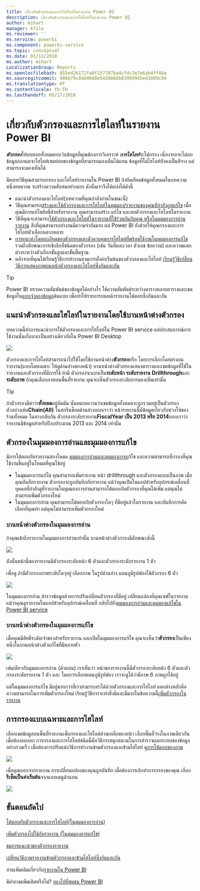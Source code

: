 ```yaml
---
title: เกี่ยวกับตัวกรองและการไฮไลท์ในรายงาน Power BI
description: เกี่ยวกับตัวกรองและการไฮไลท์ในรายงาน Power BI
author: mihart
manager: kfile
ms.reviewer: ''
ms.service: powerbi
ms.component: powerbi-service
ms.topic: conceptual
ms.date: 03/13/2018
ms.author: mihart
LocalizationGroup: Reports
ms.openlocfilehash: 855ed26172fa0f157787ba4cfdc3e7e6ab4ff4ba
ms.sourcegitcommit: 998b79c0dd46d0e5439888b83999945ed1809c94
ms.translationtype: HT
ms.contentlocale: th-TH
ms.lasthandoff: 05/17/2018
---
```

# <a name="about-filters-and-highlighting-in-power-bi-reports"></a>เกี่ยวกับตัวกรองและการไฮไลท์ในรายงาน Power BI
***ตัวกรอง***ให้ลบออกทั้งหมดยกเว้นข้อมูลที่คุณต้องการวิเคราะห์  ***การไฮไลท์***จะไม่กรอง เนื่องจากจะไม่ลบข้อมูลออกแตจะไฮไลท์เซตย่อยของข้อมูลที่สามารถมองเห็นได้แทน ข้อมูลที่ไม่ไฮไลท์ยังคงเป็นสีจาง แต่สามารถจะมองเห็นได้

มีหลายวิธีคุณสามารถกรอง และไฮไลท์รายงานใน Power BI ถ้ายัดเยียดข้อมูลทั้งหมดในบทความหนึ่งยทความ จะสร้างความสับสนอย่างมาก ดังนั้นเราจึงได้แบ่งได้ดังนี้

* แนะนำตัวกรองและไฮไลท์(บทความที่คุณกำลังอ่านในขณะนี้)
* วิธีคุณสามารถ[สร้างและใช้ตัวกรองและการไฮไลท์ในมุมมอง/รายงานของคุณทีกำลังถูกแก้ไข](power-bi-report-add-filter.md) เมื่อคุณมีการแก้ไขสิทธิ์สำหรับรายงาน คุณสามารถสร้าง แก้ไข และลบตัวกรองและไฮไลท์ในรายงาน
* วิธีที่คุณจะสามารถ[ใช้ตัวกรองและไฮไลท์ในรายงานที่ใช้ร่วมกันกับคุณ หรือในมุมมองการอ่านรายงาน](service-reading-view-and-editing-view.md) สิ่งที่คุณสามารถทำงานมีความจำกัดมาก แต่ Power BI ยังช่วยให้คุณกรองและการไฮไลท์ตัวเลือกหลากหลาย  
* [การแนะนำโดยละเอียดของตัวกรองและตัวควบคุมการไฮไลท์ที่พร้อมใช้งานในมุมมองการแก้ไข ](power-bi-how-to-report-filter.md)รวมถึงลักษณะการเชิงลึกที่ชนิดของตัวกรอง (เช่น วันที่และเวลา ตัวเลข ข้อความ) และความแตกต่างระหว่างตัวเลือกขั้นสูงและขั้นพื้นฐาน
* หลังจากที่คุณได้เรียนรู้วิธีการทำงานตามการตั้งค่าเริ่มต้นของตัวกลองและไฮไลท์ [เรียนรู้วิธีเปลี่ยนวิธีการแสดงภาพบนหน้าตัวกรองและไฮไลท์ซึ่งกันและกัน](service-reports-visual-interactions.md)

> [!TIP]
> Power BI ทราบความสัมพันธ์ของข้อมูลได้อย่างไร  ใช้ความสัมพันธ์ระหว่างตารางหลายตารางและเขตข้อมูลใน[แบบจำลองข้อมูล](https://support.office.com/article/Create-a-Data-Model-in-Excel-87e7a54c-87dc-488e-9410-5c75dbcb0f7b?ui=en-US&rs=en-US&ad=US)ต้นแบบ เพื่อทำให้รายการบนหน้ารายงานโต้ตอบซึ่งกันและกัน
> 
> 

## <a name="introduction-to-filters-and-highlighting-in-reports-using-the-filters-pane"></a>แนะนำตัวกรองและไฮไลท์ในรายงานโดยใช้บานหน้าต่างตัวกรอง
 บทความนี้ทำการแนะนำการใช้ตัวกรองและการไฮไลท์ใน Power BI service  แต่ประสบการณ์การใช้งานนั้นเกือบจะเป็นอย่างเดียวกับใน Power BI Desktop  

![](media/power-bi-reports-filters-and-highlighting/power-bi-add-filter-reading-view.png)

ตัวกรองและการไฮไลท์สามารถนำไปใช้โดยใช้บานหน้าต่าง**ตัวกรอง**หรือ โดยการเลือกโดยตรงบนรายงาน(แบบโดยเฉพาะ ให้ดูด้านล่างของหน้า) บานหน้าต่างตัวกรองแสดงตารางและเขตข้อมูลที่ใช้ในรายงานและตัวกรองที่มีการใช้ ถ้ามี ตัวกรอง่จะแบ่งเป็น**ระดับหน้า** **ระดับรายงาน** **Drillthrough**และ**ระดับภาพ**  ถ้าคุณเลือกภาพบนพื้นที่รายงาน คุณจะเห็นตัวกรองระดับการมองเห็นเท่านั้น

> [!TIP]
> ถ้าตัวกรองมีคำว่า**ทั้งหมด**อยู่ถัดมัน นั่นหมายความว่าเขตข้อมูลทั้งหมดจะถูกรวมอยู่เป็นตัวกรอง  ตัวอย่างเช่น**Chain(All)** ในสกรีนช็อตด้านล่างบอกเราว่า หน้ารายงานนี้มีข้อมูลเกี่ยวกับห่วงโซ่ของร้านทั้งหมด  ในทางกลับกัน ตัวกรองระดับรายงาน**FiscalYear เป็น 2013 หรือ 2014**บอกเราว่า รายงานมีข้อมูลสำหรับปีงบประมาณ 2013 และ 2014 เท่านั้น
> 
> 

## <a name="filters-in-reading-view-versus-editing-view"></a>ตัวกรองในมุมมองการอ่านและมุมมองการแก้ไข
มีการโต้ตอบกับรายงานสองโหมด [มุมมองการอ่านและมุมมองการแ](service-reading-view-and-editing-view.md)ก้ไข  และความสามารถที่กรองที่คุณใช้งานขึ้นอยู่ในโหมดที่คุณใช้อยู่

* ในมุมมองการแก้ไข คุณสามารถเพิ่มรายงาน หน้า drillthrough และตัวกรองแบบเป็นภาพ เมื่อคุณบันทึกรายงาน ตัวกรองจะถูกบันทึกกับรายงาน แม้ว่าคุณเปิดในแอปสำหรับอุปกรณ์เคลื่อนที่ บุคคลที่กำลังดูที่รายงานในมุมมองการอ่านสามารถโต้ตอบกับตัวกรองที่คุณได้เพิ่ม แต่คุณไม่สามารถเพิ่มตัวกรองใหม่
* ในมุมมองการอ่าน คุณสามารถโต้ตอบกับตัวกรองใดๆ ที่มีอยู่แล้วในรายงาน และบันทึกการคัดเลือกที่คุณทำ  แต่คุณไม่สามารถเพิ่มตัวกรองใหม่

### <a name="the-filters-pane-in-reading-view"></a>บานหน้าต่างตัวกรองในมุมมองการอ่าน
ถ้าคุณเข้าถึงรายงานในมุมมองการอ่านเท่านั้น บานหน้าต่างตัวกรองมีลักษณะดังนี้

![](media/power-bi-reports-filters-and-highlighting/power-bi-filter-reading-view.png)

ดังนั้นหน้านี้ของรายงานมีตัวกรองระดับหน้า 6 ตัวและตัวกรองระดับรายงาน 1 ตัว

เพื่อดู ถ้ามีตัวกรองภาพระดับใดๆอยู่ เลือกภาพ ในรูปด้านล่าง แผนภูมิรูปฟองใช้ตัวกรอง 6 ตัว

![](media/power-bi-reports-filters-and-highlighting/power-bi-filter-visual-level.png)

ในมุมมองการอ่าน สำรวจข้อมูลด้วยการปรับเปลี่ยนตัวกรองที่มีอยู่ เปลี่ยนแปลงที่คุณเซฟในรายงาน แม้ว่าคุณดูรายงานในแอปสำหรับอุปกรณ์เคลื่อนที่ กลับไปยัง[มุมมองการอ่านและมุมมองแก้ไขใน Power BI service](service-reading-view-and-editing-view.md)

### <a name="the-filters-pane-in-editing-view"></a>บานหน้าต่างตัวกรองในมุมมองการแก้ไข
เมื่อคุณมีสิทธิ์ระดับเจ้าของสำหรับรายงาน และเปิดในมุมมองการแก้ไข คุณจะเห็นว่า**ตัวกรอง**เป็นเพียงหนึ่งในบานหน้าต่างตัวแก้ไขที่มีหลายตัว

![](media/power-bi-reports-filters-and-highlighting/power-bi-add-filter-editing-view.png)

เช่นเดียวกับมุมมองการอ่าน (ด้านบน) เราเห็นว่า หน้าของรายงานนี้มีตัวกรองระดับหน้า 6 ตัวและตัวกรองระดับรายงาน 1 ตัว และ โดยการเลือกแผนภูมิรูปฟอง เราจะดูได้ว่ามีภาพ 6 ภาพถูกใช้อยู่

แต่ในมุมมองการแก้ไข มีอยู่มากกว่าที่เราสามารถทำได้ด้วยตัวกรองและการไฮไลท์ แตกต่างหลักคือความสามารถในการเพิ่มตัวกรองใหม่ เรียนรู้วิธีการจะทำสิ่งนีและมีมากในข้อความนี้[เพิ่มตัวกรองในรายงาน](power-bi-report-add-filter.md)

## <a name="ad-hoc-filtering-and-highlighting"></a>การกรองแบบเฉพาะและการไฮไลท์
เลือกเขตข้อมูลบนพื้นที่รายงานเพื่อกรองและไฮไลต์ส่วนเหลือของหน้า เลือกพื้นที่ว่างในภาพเดียวกันเมื่อต้องลบออก การกรองและการไฮไลท์ชนิดนี้คือวิธีการสนุกสนานในการสำรวจผลกระทบของข้อมูลอย่างรวดเร็ว เมื่อต้องการปรับแต่งวิธีการทำงานข้ามตัวกรองและข้ามไฮไลท์ ดู[การโต้ตอบของภาพ](service-reports-visual-interactions.md)

![](media/power-bi-reports-filters-and-highlighting/power-bi-adhoc-filter.gif)

เมื่อคุณออกจากรายงาน การเปลี่ยนแปลงของคุณถูกบันทึก เมื่อต้องการเลิกทำการกรองของคุณ เลือก**รีเซ็ตเป็นค่าเริ่มต้น**จากแถบเมนูด้านบน

![](media/power-bi-reports-filters-and-highlighting/power-bi-reset-to-default.png)

## <a name="next-steps"></a>ขั้นตอนถัดไป
[โต้ตอบกับตัวกรองและการไฮไลท์(ในมุมมองการอ่าน)](service-reading-view-and-editing-view.md)

[เพิ่มตัวกรองไปใช้กับรายงาน (ในมุมมองการแก้ไข)](power-bi-report-add-filter.md)

[ชมการแนะนำของตัวกรองรายงาน](power-bi-how-to-report-filter.md)

[เปลี่ยนวิธีภาพรายงานข้ามตัวกรองและข้ามไฮไลท์ซึ่งกันและกัน](service-reports-visual-interactions.md)

อ่านเพิ่มเติมเกี่ยวกับ[รายงานใน Power BI](service-reports.md)

มีคำถามเพิ่มเติมหรือไม่? [ลองไปที่ชุมชน Power BI](http://community.powerbi.com/)

